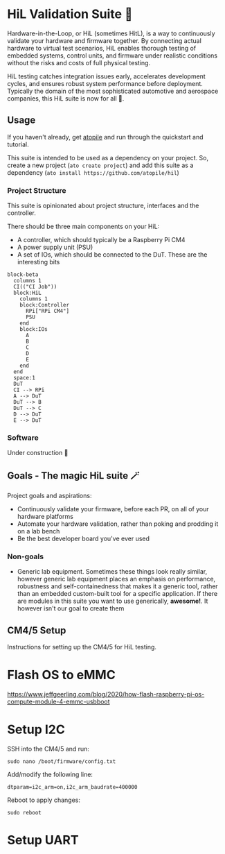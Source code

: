 # HiL Validation Suite 🧪

Hardware-in-the-Loop, or HiL (sometimes HitL), is a way to continuously validate your hardware and firmware together. By connecting actual hardware to virtual test scenarios, HiL enables thorough testing of embedded systems, control units, and firmware under realistic conditions without the risks and costs of full physical testing.

HiL testing catches integration issues early, accelerates development cycles, and ensures robust system performance before deployment. Typically the domain of the most sophisticated automotive and aerospace companies, this HiL suite is now for all 🚀.

## Usage

If you haven't already, get [atopile](https://docs.atopile.io/dev/quickstart/) and run through the quickstart and tutorial.

This suite is intended to be used as a dependency on your project. So, create a new project (`ato create project`) and add this suite as a dependency (`ato install https://github.com/atopile/hil`)

### Project Structure

This suite is opinionated about project structure, interfaces and the controller.

There should be three main components on your HiL:

- A controller, which should typically be a Raspberry Pi CM4
- A power supply unit (PSU)
- A set of IOs, which should be connected to the DuT. These are the interesting bits

```mermaid
block-beta
  columns 1
  CI(("CI Job"))
  block:HiL
    columns 1
    block:Controller
      RPi["RPi CM4"]
      PSU
    end
    block:IOs
      A
      B
      C
      D
      E
    end
  end
  space:1
  DuT
  CI --> RPi
  A --> DuT
  DuT --> B
  DuT --> C
  D --> DuT
  E --> DuT
```

### Software

Under construction 🚧


## Goals - The magic HiL suite 🪄

Project goals and aspirations:

 - Continuously validate your firmware, before each PR, on all of your hardware platforms
 - Automate your hardware validation, rather than poking and prodding it on a lab bench
 - Be the best developer board you've ever used

### Non-goals

 - Generic lab equipment. Sometimes these things look really similar, however generic lab equipment places an emphasis on performance, robustness and self-containedness that makes it a generic tool, rather than an embedded custom-built tool for a specific application. If there are modules in this suite you want to use generically, **awesome!**. It however isn't our goal to create them


## CM4/5 Setup
Instructions for setting up the CM4/5 for HiL testing.

# Flash OS to eMMC
https://www.jeffgeerling.com/blog/2020/how-flash-raspberry-pi-os-compute-module-4-emmc-usbboot

# Setup I2C
SSH into the CM4/5 and run:

```sudo nano /boot/firmware/config.txt```

Add/modify the following line:

```dtparam=i2c_arm=on,i2c_arm_baudrate=400000```

Reboot to apply changes:

```sudo reboot```






# Setup UART
